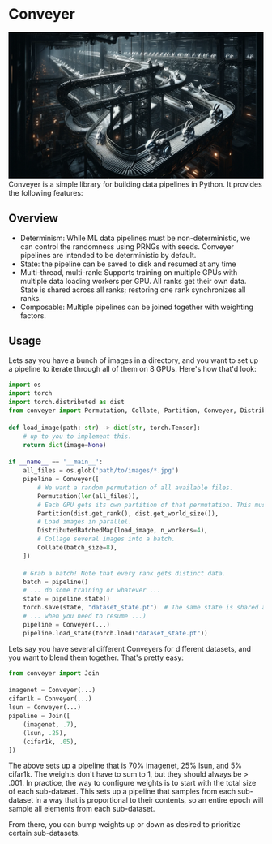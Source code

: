 # Conveyer
![An image](assets/dalle.png)
Conveyer is a simple library for building data pipelines in Python. It provides the following features:

## Overview

- Determinism: While ML data pipelines must be non-deterministic, we can control the randomness using PRNGs with
               seeds. Conveyer pipelines are intended to be deterministic by default.
- State: the pipeline can be saved to disk and resumed at any time
- Multi-thread, multi-rank: Supports training on multiple GPUs with multiple data loading workers per GPU. All ranks
  get their own data. State is shared across all ranks; restoring one rank synchronizes all ranks.
- Composable: Multiple pipelines can be joined together with weighting factors.

## Usage

Lets say you have a bunch of images in a directory, and you want to set up a pipeline to iterate through all of them on
8 GPUs. Here's how that'd look:

```python
import os
import torch
import torch.distributed as dist
from conveyer import Permutation, Collate, Partition, Conveyer, DistributedBatchedMap

def load_image(path: str) -> dict[str, torch.Tensor]:
    # up to you to implement this.
    return dict(image=None)

if __name__ == '__main__':
    all_files = os.glob('path/to/images/*.jpg')
    pipeline = Conveyer([
        # We want a random permutation of all available files.
        Permutation(len(all_files)),
        # Each GPU gets its own partition of that permutation. This must always occur before distributed work!
        Partition(dist.get_rank(), dist.get_world_size()),
        # Load images in parallel.
        DistributedBatchedMap(load_image, n_workers=4),
        # Collage several images into a batch.
        Collate(batch_size=8),
    ])

    # Grab a batch! Note that every rank gets distinct data.
    batch = pipeline()
    # ... do some training or whatever ...
    state = pipeline.state()
    torch.save(state, "dataset_state.pt")  # The same state is shared across ranks.
    # ... when you need to resume ...)
    pipeline = Conveyer(...)
    pipeline.load_state(torch.load("dataset_state.pt"))
```

Lets say you have several different Conveyers for different datasets, and you want to blend them
together. That's pretty easy:

```python
from conveyer import Join

imagenet = Conveyer(...)
cifar1k = Conveyer(...)
lsun = Conveyer(...)
pipeline = Join([
    (imagenet, .7),
    (lsun, .25),
    (cifar1k, .05),
])
```

The above sets up a pipeline that is 70% imagenet, 25% lsun, and 5% cifar1k. The weights don't have to sum to 1, but
they should always be > .001. In practice, the way to configure weights is to start with the total size of each sub-dataset.
This sets up a pipeline that samples from each sub-dataset in a way that is proportional to their contents, so an entire
epoch will sample all elements from each sub-dataset.

From there, you can bump weights up or down as desired to prioritize certain sub-datasets.